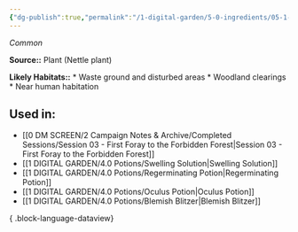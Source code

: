 ```yaml
---
{"dg-publish":true,"permalink":"/1-digital-garden/5-0-ingredients/05-1-plants/nettles-bundle-of/","tags":["ingredient","common"]}
---
```


*Common*

**Source::** Plant (Nettle plant)

**Likely Habitats::** * Waste ground and disturbed areas * Woodland clearings * Near human habitation

## Used in:

- [[0 DM SCREEN/2 Campaign Notes & Archive/Completed Sessions/Session 03 - First Foray to the Forbidden Forest\|Session 03 - First Foray to the Forbidden Forest]]
- [[1 DIGITAL GARDEN/4.0 Potions/Swelling Solution\|Swelling Solution]]
- [[1 DIGITAL GARDEN/4.0 Potions/Regerminating Potion\|Regerminating Potion]]
- [[1 DIGITAL GARDEN/4.0 Potions/Oculus Potion\|Oculus Potion]]
- [[1 DIGITAL GARDEN/4.0 Potions/Blemish Blitzer\|Blemish Blitzer]]

{ .block-language-dataview}

